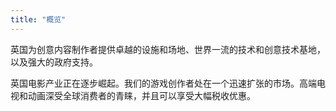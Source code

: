 ```yaml
---
title: "概览"
---
```


英国为创意内容制作者提供卓越的设施和场地、世界一流的技术和创意技术基地，以及强大的政府支持。

英国电影产业正在逐步崛起。我们的游戏创作者处在一个迅速扩张的市场。高端电视和动画深受全球消费者的青睐，并且可以享受大幅税收优惠。